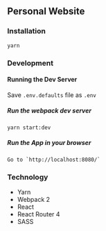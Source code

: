 ## Personal Website

### Installation
```
yarn
```
### Development

#### Running the Dev Server

Save `.env.defaults` file as `.env`

##### Run the webpack dev server
`yarn start:dev`

##### Run the App in your browser
```
Go to `http://localhost:8080/`
```

### Technology

- Yarn
- Webpack 2
- React
- React Router 4
- SASS
